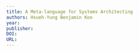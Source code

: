 ```yaml
---
title: A Meta-language for Systems Architecting
authors: Hsueh-Yung Benjamin Koo
year: 
publisher: 
DOI: 
URL: 
---
```


